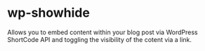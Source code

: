 wp-showhide
===========

Allows you to embed content within your blog post via WordPress ShortCode API and toggling the visibility of the cotent via a link.
